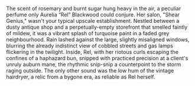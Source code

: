 The scent of rosemary and burnt sugar hung heavy in the air, a peculiar perfume only Aurelia “Rel” Blackwood could conjure.  Her salon, "Shear Genius," wasn't your typical upscale establishment.  Nestled between a dusty antique shop and a perpetually-empty storefront that smelled faintly of mildew, it was a vibrant splash of turquoise paint in a faded grey neighbourhood.  Rain lashed against the large, slightly misaligned windows, blurring the already indistinct view of cobbled streets and gas lamps flickering in the twilight. Inside, Rel, with her riotous curls escaping the confines of a haphazard bun, snipped with practiced precision at a client's unruly auburn mane, the rhythmic snip-snip a counterpoint to the storm raging outside.  The only other sound was the low hum of the vintage hairdryer, a relic from a bygone era, as reliable as Rel herself.
